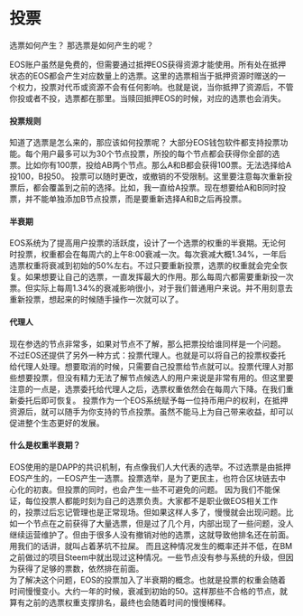# 投票

选票如何产生？ 那选票是如何产生的呢？

EOS账户虽然是免费的，但需要通过抵押EOS获得资源才能使用。所有处在抵押状态的EOS都会产生对应数量上的选票。这里的选票相当于抵押资源时赠送的一个权力，投票对代币或资源不会有任何影响。也就是说，当你抵押了资源后，不管你投或者不投，选票都在那里。当赎回抵押EOS的时候，对应的选票也会消失。&#x20;

#### 投票规则&#x20;

知道了选票是怎么来的，那应该如何投票呢？ 大部分EOS钱包软件都支持投票功能。每个用户最多可以为30个节点投票，所投的每个节点都会获得你全部的选票。比如你有100票，投给AB两个节点。那么A和B都会获得100票。无法选择给A投100，B投50。 投票可以随时更改，或撤销的不受限制。这里要注意每次重新投票后，都会覆盖到之前的选择。比如，我一直给A投票。现在想要给A和B同时投票，并不能单独添加B节点投票，而是要重新选择A和B之后再投票。&#x20;

#### 半衰期

&#x20;EOS系统为了提高用户投票的活跃度，设计了一个选票的权重的半衰期。无论何时投票，权重都会在每周六的上午8:00衰减一次。每次衰减大概1.34%，一年后选票权重将衰减到初始的50%左右。不过只要重新投票，选票的权重就会完全恢复。如果想要让自己的选票，一直发挥最大的作用。那么每周六都需要重新投一次票。但实际上每周1.34%的衰减影响很小，对于我们普通用户来说。并不用刻意去重新投票，想起来的时候随手操作一次就可以了。&#x20;

#### 代理人&#x20;

现在参选的节点非常多，如果对节点不了解，那么把票投给谁同样是一个问题。 不过EOS还提供了另外一种方式：投票代理人。也就是可以将自己的投票权委托给代理人处理。想要取消的时候，只需要自己投票给节点就可以。投票代理人对那些想要投票，但没有精力无法了解节点候选人的用户来说是非常有用的。但这里要注意的一点是，选票委托给代理人之后，选票权重依然会在每周六下降。在我们重新委托后即可恢复。 投票作为一个EOS系统赋予每一位持币用户的权利，在抵押资源后，就可以随手为你支持的节点投票。虽然不能马上为自己带来收益，却可以促进整个生态更好的发展。



#### 什么是权重半衰期？

EOS使用的是DAPP的共识机制，有点像我们人大代表的选举。不过选票是由抵押EOS产生的，一EOS产生一选票。投票选举，是为了更民主，也符合区块链去中心化的初衷。但投票的同时，也会产生一些不可避免的问题。 因为我们不能保证，每位投票人都能时刻为自己的选票负责。大家都不是职业做EOS相关工作的，投票过后忘记管理也是正常现场。但如果这样人多了，慢慢就会出现问题。比如一个节点在之前获得了大量选票，但是过了几个月，内部出现了一些问题，没人继续运营维护了。但由于很多人没有撤销对他的选票，这就导致他排名还在前面。用我们的话讲，就叫占着茅坑不拉屎。 而且这种情况发生的概率还并不低，在BM之前做过的项目Steem中就出现过这种情况。一些节点没有参与系统的升级，但因为获得了足够的票数，依然排在前面。\
为了解决这个问题，EOS的投票加入了半衰期的概念。也就是投票的权重会随着时间慢慢变小。大约一年的时候，衰减到初始的50。这样那些不合格的节点，就算有之前的选票权重支撑排名，最终也会随着时间的慢慢稀释。
